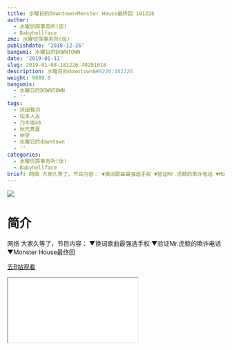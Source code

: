 ```yaml
---
title: 水曜日的Downtown×Monster House最终回 181226
author:
  - 水曜侦探事务所(仮)
  - Babyhellface
zmz: 水曜侦探事务所(仮)
publishdate: '2018-12-26'
bangumi: 水曜日的DOWNTOWN
date: '2019-01-11'
slug: 2019-01-08-181226-40201018
description: 水曜日的downtown&#8226;181226
weight: 9889.0
bangumis:
  - 水曜日的DOWNTOWN
  - ''
tags:
  - 滨田雅功
  - 松本人志
  - 乃木坂46
  - 秋元真夏
  - 中字
  - 水曜日的downtown
  - ''
categories:
  - 水曜侦探事务所(仮)
  - Babyhellface
brief: 网络 大家久等了，节目内容： ▼换词歌曲最强选手权 ▼验证Mr.虎鲸的欺诈电话 ▼Monster House最终回
---
```

![](https://i.imgur.com/3IkReal.jpg)
# 简介  
网络
大家久等了，节目内容：
▼换词歌曲最强选手权
▼验证Mr.虎鲸的欺诈电话
▼Monster House最终回  

[去B站观看](https://www.bilibili.com/video/av40201018/)
<div class ="resp-container"><iframe class="testiframe" src="//player.bilibili.com/player.html?aid=40201018"", scrolling="no", allowfullscreen="true" > </iframe></div> 
